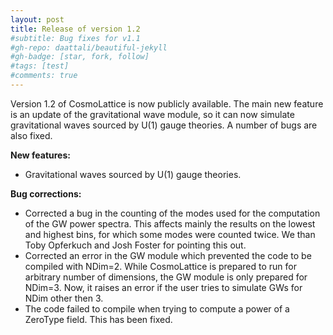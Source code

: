 ```yaml
---
layout: post
title: Release of version 1.2
#subtitle: Bug fixes for v1.1
#gh-repo: daattali/beautiful-jekyll
#gh-badge: [star, fork, follow]
#tags: [test]
#comments: true
---
```


Version 1.2 of CosmoLattice is now publicly available. The main new feature is an update of the gravitational wave module, so it can now simulate gravitational waves sourced by U(1) gauge theories. A number of bugs are also fixed.

**New features:**
- Gravitational waves sourced by U(1) gauge theories.

**Bug corrections:**
- Corrected a bug in the counting of the modes used for the computation of the GW power spectra. This affects mainly the results on the lowest and highest bins, for which some modes were counted twice. We than Toby Opferkuch and Josh Foster for pointing this out.
- Corrected an error in the GW module which prevented the code to be compiled with NDim=2. While CosmoLattice is prepared to run for arbitrary number of dimensions, the GW module is only prepared for NDim=3. Now, it raises an error if the user tries to  simulate GWs for NDim other then 3.
- The code failed to compile when trying to compute a power of a ZeroType field. This has been fixed.